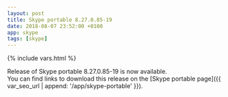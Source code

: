 ```yaml
---
layout: post
title: Skype portable 8.27.0.85-19
date: 2018-08-07 23:52:00 +0100
app: skype
tags: [skype]
---
```

{% include vars.html %}

Release of Skype portable 8.27.0.85-19 is now available.<br />
You can find links to download this release on the [Skype portable page]({{ var_seo_url | append: '/app/skype-portable' }}).